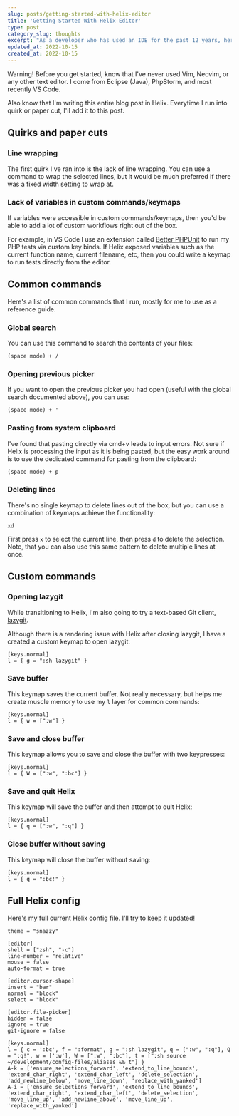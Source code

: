 ```yaml
---
slug: posts/getting-started-with-helix-editor
title: 'Getting Started With Helix Editor'
type: post
category_slug: thoughts
excerpt: "As a developer who has used an IDE for the past 12 years, here's my first look at using Helix Editor, a terminal-based text editor."
updated_at: 2022-10-15
created_at: 2022-10-15
---
```


Warning! Before you get started, know that I've never used Vim, Neovim, or
any other text editor. I come from Eclipse (Java), PhpStorm, and most recently
VS Code.

Also know that I'm writing this entire blog post in Helix. Everytime I run into quirk or paper cut, I'll add it to this post.

## Quirks and paper cuts

### Line wrapping

The first quirk I've ran into is the lack of line wrapping. You can use a command to wrap the selected lines, but it would be much preferred if there was a fixed width setting to wrap at.

### Lack of variables in custom commands/keymaps

If variables were accessible in custom commands/keymaps, then you'd be able to add a lot of custom workflows right out of the box.

For example, in VS Code I use an extension called [Better PHPUnit](https://marketplace.visualstudio.com/items?itemName=calebporzio.better-phpunit)
to run my PHP tests via custom key binds. If Helix exposed variables such as the current function name, current filename, etc, then
you could write a keymap to run tests directly from the editor.

## Common commands

Here's a list of common commands that I run, mostly for me to use as a reference guide.

### Global search

You can use this command to search the contents of your files:

```
(space mode) + /
```

### Opening previous picker

If you want to open the previous picker you had open (useful with the global search documented above), you can use:

```
(space mode) + '
```

### Pasting from system clipboard

I've found that pasting directly via cmd+v leads to input errors. Not sure if Helix is processing the input as it is being pasted,
but the easy work around is to use the dedicated command for pasting from the clipboard:

```
(space mode) + p
```

### Deleting lines

There's no single keymap to delete lines out of the box, but you can use a combination of keymaps achieve the functionality:

```
xd
```

First press `x` to select the current line, then press `d` to delete the selection. Note, that you can also use this same pattern to
delete multiple lines at once.

## Custom commands

### Opening lazygit

While transitioning to Helix, I'm also going to try a text-based Git client, [lazygit](https://github.com/jesseduffield/lazygit).

Although there is a rendering issue with Helix after closing lazygit, I have a created a custom keymap to open lazygit:

```
[keys.normal]
l = { g = ":sh lazygit" }
```

### Save buffer

This keymap saves the current buffer. Not really necessary, but helps me create muscle memory
to use my `l` layer for common commands:

```
[keys.normal]
l = { w = [":w"] }
```

### Save and close buffer

This keymap allows you to save and close the buffer with two keypresses:

```
[keys.normal]
l = { W = [":w", ":bc"] }
```

### Save and quit Helix

This keymap will save the buffer and then attempt to quit Helix:

```
[keys.normal]
l = { q = [":w", ":q"] }
```

### Close buffer without saving

This keymap will close the buffer without saving:

```
[keys.normal]
l = { q = ":bc!" }
```

## Full Helix config

Here's my full current Helix config file. I'll try to keep it updated!

```
theme = "snazzy"

[editor]
shell = ["zsh", "-c"]
line-number = "relative"
mouse = false
auto-format = true

[editor.cursor-shape]
insert = "bar"
normal = "block"
select = "block"

[editor.file-picker]
hidden = false
ignore = true
git-ignore = false

[keys.normal]
l = { c = ':bc', f = ":format", g = ":sh lazygit", q = [":w", ":q"], Q = ":q!", w = [':w'], W = [":w", ":bc"], t = [":sh source ~/development/config-files/aliases && t"] }
A-k = ['ensure_selections_forward', 'extend_to_line_bounds', 'extend_char_right', 'extend_char_left', 'delete_selection', 'add_newline_below', 'move_line_down', 'replace_with_yanked']
A-i = ['ensure_selections_forward', 'extend_to_line_bounds', 'extend_char_right', 'extend_char_left', 'delete_selection', 'move_line_up', 'add_newline_above', 'move_line_up', 'replace_with_yanked']
```